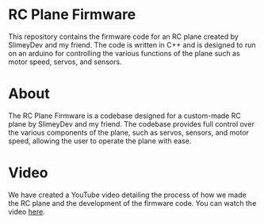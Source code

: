 # RC Plane Firmware

This repository contains the firmware code for an RC plane created by SlimeyDev and my friend. The code is written in C++ and is designed to run on an arduino for controlling the various functions of the plane such as motor speed, servos, and sensors.

# About

The RC Plane Firmware is a codebase designed for a custom-made RC plane by SlimeyDev and my friend. The codebase provides full control over the various components of the plane, such as servos, sensors, and motor speed, allowing the user to operate the plane with ease.

# Video

We have created a YouTube video detailing the process of how we made the RC plane and the development of the firmware code. You can watch the video [here](https://www.youtube.com/).
